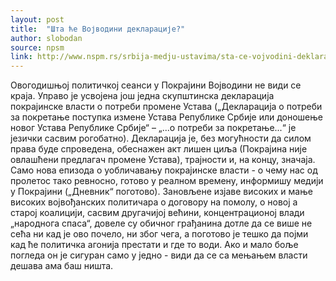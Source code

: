 ```yaml
---
layout: post
title:  "Шта ће Војводини декларације?"
author: slobodan
source: npsm
link: http://www.nspm.rs/srbija-medju-ustavima/sta-ce-vojvodini-deklaracije.html
---
```


Овогодишњој политичкој сеанси у Покрајини Војводини не види се краја. Управо је усвојена још једна скупштинска декларација покрајинске власти о потреби промене Устава („Декларација о потреби за покретање поступка измене Устава Републике Србије или доношење новог Устава Републике Србије“ – „...о потреби за покретање...“ је језички сасвим рогобатно). Декларација је, без могућности да силом права буде спроведена, обеснажен акт лишен циља (Покрајина није овлашћени предлагач промене Устава), трајности и, на концу, значаја. Само нова епизода о уобличавању покрајинске власти - о чему нас од пролетос тако ревносно, готово у реалном времену, информишу медији у Покрајини („Дневник“ поготово). Зановљене изјаве високих и мање високих војвођанских политичара о договору на помолу, о новој а старој коалицији, сасвим другачијој већини, концентрационој влади „народнога спаса“, довеле су обичног грађанина дотле да се више не сећа ни кад је ово почело, ни због чега, а поготово је тешко да појми кад ће политичка агонија престати и где то води. Ако и мало боље погледа он је сигуран само у једно - види да се са мењањем власти дешава ама баш ништа.

